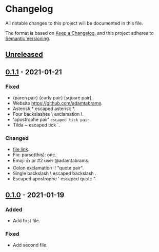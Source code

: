 # Changelog
All notable changes to this project will be documented in this file.

The format is based on [Keep a Changelog](https://keepachangelog.com/en/1.0.0/),
and this project adheres to [Semantic Versioning](https://semver.org/spec/v2.0.0.html).

## [Unreleased]

## [0.1.1] - 2021-01-21
### Fixed
- (paren pair) {curly pair} [square pair].
- Website https://github.com/adamtabrams.
- Asterisk * escaped asterisk \*.
- Four backslashes \ exclamation !.
- 'apostrophe pair' `escaped tick pair`.
- Tilda ~ escaped tick `.

### Changed
- [file link](./run-test).
- Fix: parse(this): one.
- Emoji :+1: pr #2 user @adamtabrams.
- Colon exclamation :! "quote pair".
- Single backslash \ escaped backslash \.
- Escaped apostrophe \' escaped quote ".

## [0.1.0] - 2021-01-19
### Added
- Add first file.

### Fixed
- Add second file.

[Unreleased]: https://github.com/adamtabrams/change/compare/0.1.1...HEAD
[0.1.1]: https://github.com/adamtabrams/change/compare/0.1.0...0.1.1
[0.1.0]: https://github.com/adamtabrams/change/releases/tag/0.1.0
